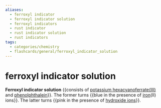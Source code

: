 ```yaml
---
aliases:
  - ferroxyl indicator
  - ferroxyl indicator solution
  - ferroxyl indicators
  - rust indicator
  - rust indicator solution
  - rust indicators
tags:
  - categories/chemistry
  - flashcards/general/ferroxyl_indicator_solution
---
```


# ferroxyl indicator solution

__Ferroxyl indicator solution__ {{consists of [potassium hexacyanoferrate(III)](potassium%20ferricyanide.md) and [phenolphthalein](phenolphthalein.md)}}. The former turns {{blue in the presence of [iron](iron.md)(II) ions}}. The latter turns {{pink in the presence of [hydroxide ions](hydroxide.md)}}. <!--SR:!2024-01-09,174,250!2023-08-09,85,270!2024-02-13,239,310-->
